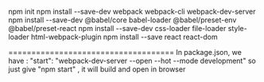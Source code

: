 npm init
npm install --save-dev webpack webpack-cli webpack-dev-server
npm install --save-dev @babel/core babel-loader @babel/preset-env @babel/preset-react
npm install --save-dev css-loader file-loader style-loader html-webpack-plugin
npm install --save react react-dom


====================================
In package.json,
we have : "start": "webpack-dev-server --open --hot --mode development"
so just give "npm start" , it will build and open in browser